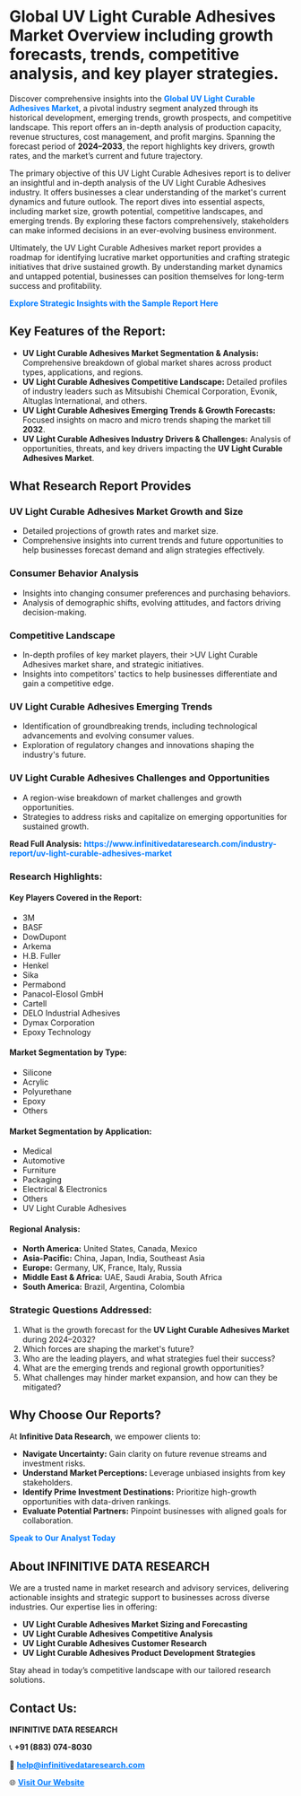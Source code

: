 <h1>Global UV Light Curable Adhesives Market Overview including growth forecasts, trends, competitive analysis, and key player strategies.</h1>
<p>
Discover comprehensive insights into the 
<a href="https://www.infinitivedataresearch.com/industry-report/uv-light-curable-adhesives-market" rel="dofollow" style="color: #007BFF; text-decoration: none;"><strong>Global UV Light Curable Adhesives Market</strong></a>, a pivotal industry segment analyzed through its historical development, emerging trends, growth prospects, and competitive landscape. This report offers an in-depth analysis of production capacity, revenue structures, cost management, and profit margins. Spanning the forecast period of <strong>2024–2033</strong>, the report highlights key drivers, growth rates, and the market’s current and future trajectory.
</p>
<p>
The primary objective of this UV Light Curable Adhesives report is to deliver an insightful and in-depth analysis of the UV Light Curable Adhesives industry. It offers businesses a clear understanding of the market's current dynamics and future outlook. The report dives into essential aspects, including market size, growth potential, competitive landscapes, and emerging trends. By exploring these factors comprehensively, stakeholders can make informed decisions in an ever-evolving business environment.
</p>
<p>
Ultimately, the UV Light Curable Adhesives market report provides a roadmap for identifying lucrative market opportunities and crafting strategic initiatives that drive sustained growth. By understanding market dynamics and untapped potential, businesses can position themselves for long-term success and profitability.
</p>
<p>
<a href="https://www.infinitivedataresearch.com/request-sample/reportId=107393" style="color: #007BFF; text-decoration: none;"><strong>Explore Strategic Insights with the Sample Report Here</strong></a>
</p>

<h2>Key Features of the Report:</h2>
<ul>
<li><strong>UV Light Curable Adhesives Market Segmentation & Analysis:</strong> Comprehensive breakdown of global market shares across product types, applications, and regions.</li>
<li><strong>UV Light Curable Adhesives Competitive Landscape:</strong> Detailed profiles of industry leaders such as Mitsubishi Chemical Corporation, Evonik, Altuglas International, and others.</li>
<li><strong>UV Light Curable Adhesives Emerging Trends & Growth Forecasts:</strong> Focused insights on macro and micro trends shaping the market till <strong>2032</strong>.</li>
<li><strong>UV Light Curable Adhesives Industry Drivers & Challenges:</strong> Analysis of opportunities, threats, and key drivers impacting the <strong>UV Light Curable Adhesives Market</strong>.</li>
</ul>

<h2>What Research Report Provides</h2>
<h3>UV Light Curable Adhesives Market Growth and Size</h3>
<ul>
<li>Detailed projections of growth rates and market size.</li>
<li>Comprehensive insights into current trends and future opportunities to help businesses forecast demand and align strategies effectively.</li>
</ul>

<h3>Consumer Behavior Analysis</h3>
<ul>
<li>Insights into changing consumer preferences and purchasing behaviors.</li>
<li>Analysis of demographic shifts, evolving attitudes, and factors driving decision-making.</li>
</ul>

<h3>Competitive Landscape</h3>
<ul>
<li>In-depth profiles of key market players, their >UV Light Curable Adhesives market share, and strategic initiatives.</li>
<li>Insights into competitors' tactics to help businesses differentiate and gain a competitive edge.</li>
</ul>

<h3>UV Light Curable Adhesives Emerging Trends</h3>
<ul>
<li>Identification of groundbreaking trends, including technological advancements and evolving consumer values.</li>
<li>Exploration of regulatory changes and innovations shaping the industry's future.</li>
</ul>

<h3>UV Light Curable Adhesives Challenges and Opportunities</h3>
<ul>
<li>A region-wise breakdown of market challenges and growth opportunities.</li>
<li>Strategies to address risks and capitalize on emerging opportunities for sustained growth.</li>
</ul>
<p><strong>Read Full Analysis:</strong> <a href="https://www.infinitivedataresearch.com/industry-report/uv-light-curable-adhesives-market" rel="dofollow" style="color: #007BFF; text-decoration: none;"><strong>https://www.infinitivedataresearch.com/industry-report/uv-light-curable-adhesives-market</strong></a></p>
<h3>Research Highlights:</h3>
<h4>Key Players Covered in the Report:</h4>
<ul><li>3M</li><li>BASF</li><li>DowDupont</li><li>Arkema</li><li>H.B. Fuller</li><li>Henkel</li><li>Sika</li><li>Permabond</li><li>Panacol-Elosol GmbH</li><li>Cartell</li><li>DELO Industrial Adhesives</li><li>Dymax Corporation</li><li>Epoxy Technology</li></ul>
<h4>Market Segmentation by Type:</h4>
<ul><li>Silicone</li><li>Acrylic</li><li>Polyurethane</li><li>Epoxy</li><li>Others</li></ul>
<h4>Market Segmentation by Application:</h4>
<ul><li>Medical</li><li>Automotive</li><li>Furniture</li><li>Packaging</li><li>Electrical &amp; Electronics</li><li>Others</li><li>UV Light Curable Adhesives</li></ul>

<h4>Regional Analysis:</h4>
<ul>
<li><strong>North America:</strong> United States, Canada, Mexico</li>
<li><strong>Asia-Pacific:</strong> China, Japan, India, Southeast Asia</li>
<li><strong>Europe:</strong> Germany, UK, France, Italy, Russia</li>
<li><strong>Middle East & Africa:</strong> UAE, Saudi Arabia, South Africa</li>
<li><strong>South America:</strong> Brazil, Argentina, Colombia</li>
</ul>

<h3>Strategic Questions Addressed:</h3>
<ol>
<li>What is the growth forecast for the <strong>UV Light Curable Adhesives Market</strong> during 2024–2032?</li>
<li>Which forces are shaping the market's future?</li>
<li>Who are the leading players, and what strategies fuel their success?</li>
<li>What are the emerging trends and regional growth opportunities?</li>
<li>What challenges may hinder market expansion, and how can they be mitigated?</li>
</ol>

<h2>Why Choose Our Reports?</h2>
<p>At <strong>Infinitive Data Research</strong>, we empower clients to:</p>
<ul>
<li><strong>Navigate Uncertainty:</strong> Gain clarity on future revenue streams and investment risks.</li>
<li><strong>Understand Market Perceptions:</strong> Leverage unbiased insights from key stakeholders.</li>
<li><strong>Identify Prime Investment Destinations:</strong> Prioritize high-growth opportunities with data-driven rankings.</li>
<li><strong>Evaluate Potential Partners:</strong> Pinpoint businesses with aligned goals for collaboration.</li>
</ul>
<p><a href="https://www.infinitivedataresearch.com/industry-report/uv-light-curable-adhesives-market" rel="dofollow" style="color: #007BFF; text-decoration: none;"><strong>Speak to Our Analyst Today</strong></a></p>

<h2>About INFINITIVE DATA RESEARCH</h2>
<p>We are a trusted name in market research and advisory services, delivering actionable insights and strategic support to businesses across diverse industries. Our expertise lies in offering:</p>
<ul>
<li><strong>UV Light Curable Adhesives Market Sizing and Forecasting</strong></li>
<li><strong>UV Light Curable Adhesives Competitive Analysis</strong></li>
<li><strong>UV Light Curable Adhesives Customer Research</strong></li>
<li><strong>UV Light Curable Adhesives Product Development Strategies</strong></li>
</ul>
<p>Stay ahead in today’s competitive landscape with our tailored research solutions.</p>

<h2>Contact Us:</h2>
<p><strong>INFINITIVE DATA RESEARCH</strong></p>
<p>📞 <strong>+91 (883) 074-8030</strong></p>
<p>📧 <strong><a href="mailto:help@infinitivedataresearch.com" style="color: #007BFF;">help@infinitivedataresearch.com</a></strong></p>
<p>🌐 <strong><a href="https://www.infinitivedataresearch.com" rel="dofollow" style="color: #007BFF;">Visit Our Website</a></strong></p>